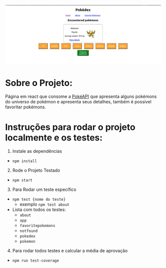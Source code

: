 <img src="./pokédex.png" alt="Pokédex Page" />

# Sobre o Projeto:

Página em react que consome a [PokéAPI](https://pokeapi.co/) que apresenta alguns pokémons do universo de pokémon e apresenta seus detalhes, também é possível favoritar pokémons.

# Instruções para rodar o projeto localmente e os testes:

1. Instale as dependências
  * `npm install`
  
2. Rode o Projeto Testado
  * `npm start`

3. Para Rodar um teste específico
  * `npm test {nome do teste}`
    * exemplo `npm test about`
  * Lista com todos os testes:
    * `about`
    * `app`
    * `favoritepokemons`
    * `notfound`
    * `pokedex`
    * `pokemon`
  
4. Para rodar todos testes e calcular a média de aprovação
  * `npm run test-coverage`
